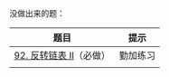 没做出来的题：


| 题目                                                         | 提示               |
| ------------------------------------------------------------ | ------------------ |
| [92. 反转链表 II](https://leetcode-cn.com/problems/reverse-linked-list-ii/)（必做） | 勤加练习 |
|  |                    |

